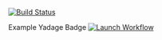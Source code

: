 



[![Build Status](https://travis-ci.org/recast-hep/recast-backend.svg?branch=master)](https://travis-ci.org/recast-hep/recast-backend)


Example Yadage Badge
[![Launch Workflow](https://img.shields.io/badge/run_yadage-madgraph_delphes-7a438c.svg)](https://recast-control.cern.ch/sandbox?toplevel=from-github%2Fphenochain&workflow=madgraph_delphes.yml&inputURL=http%3A%2F%2Fphysics.nyu.edu%2F~lh1132%2Fnevents100.zip&outputs=delphes%2Foutput.lhco%2Cdelphes%2Foutput.root&pars=%7B%22nevents%22%3A100%7D&archive=http%3A%2F%2Fphysics.nyu.edu%2F~lh1132%2Fnevents100.zip)
